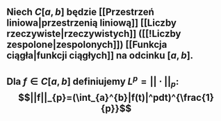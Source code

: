 ## Niech $C[a,b]$ będzie [[Przestrzeń liniowa|przestrzenią liniową]] [[Liczby rzeczywiste|rzeczywistych]] ([[!Liczby zespolone|zespolonych]]) [[Funkcja ciągła|funkcji ciągłych]] na odcinku $[a,b]$. 
## Dla $f\in{}C[a,b]$  definiujemy $L^{p}=||\cdot||_p$:  $$||f||_{p}=(\int_{a}^{b}|f(t)|^pdt)^{\frac{1}{p}}$$